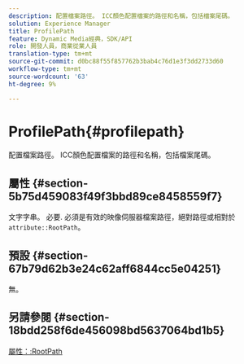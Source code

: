 ```yaml
---
description: 配置檔案路徑。 ICC顏色配置檔案的路徑和名稱，包括檔案尾碼。
solution: Experience Manager
title: ProfilePath
feature: Dynamic Media經典，SDK/API
role: 開發人員，商業從業人員
translation-type: tm+mt
source-git-commit: d0bc88f55f857762b3bab4c76d1e3f3dd2733d60
workflow-type: tm+mt
source-wordcount: '63'
ht-degree: 9%

---
```



# ProfilePath{#profilepath}

配置檔案路徑。 ICC顏色配置檔案的路徑和名稱，包括檔案尾碼。

## 屬性 {#section-5b75d459083f49f3bbd89ce8458559f7}

文字字串。 必要. 必須是有效的映像伺服器檔案路徑，絕對路徑或相對於`attribute::RootPath`。

## 預設 {#section-67b79d62b3e24c62aff6844cc5e04251}

無。

## 另請參閱 {#section-18bdd258f6de456098bd5637064bd1b5}

[屬性：:RootPath](../../../../../ir-api/material-cat/image-rendering-api-ref/c-ir-material-catalog/c-ir-attributes-reference/r-ir-rootpath.md#reference-a4d7c96b62e14fcbad1740c702f160f3)
